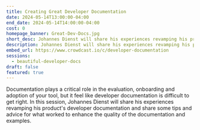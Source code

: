```yaml
---
title: Creating Great Developer Documentation
date: 2024-05-14T13:00:00-04:00
end_date: 2024-05-14T14:00:00-04:00
cost: 0
homepage_banner: Great-Dev-Docs.jpg
short_desc: Johannes Dienst will share his experiences revamping his product's developer documentation and share some tips and advice for what worked to enhance the quality of the documentation and examples.
description: Johannes Dienst will share his experiences revamping his product's developer documentation and share some tips and advice for what worked to enhance the quality of the documentation and examples.
embed_url: https://www.crowdcast.io/c/developer-documentation
sessions:
  - beautiful-developer-docs
draft: false
featured: true
---
```


Documentation plays a critical role in the evaluation, onboarding and adoption of your tool, but it feel like developer documentation is difficult to get right. In this session, Johannes Dienst will share his experiences revamping his product's developer documentation and share some tips and advice for what worked to enhance the quality of the documentation and examples.

